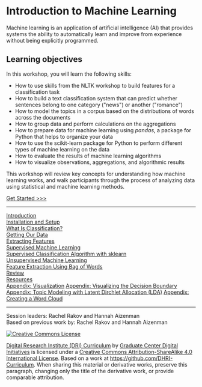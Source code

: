 # Introduction to Machine Learning

Machine learning is an application of artificial intelligence (AI) that provides systems the ability to automatically learn and improve from experience without being explicitly programmed.

## Learning objectives
In this workshop, you will learn the following skills:
- How to use skills from the NLTK workshop to build features for a classification task
- How to build a text classification system that can predict whether sentences belong to one category ("news") or another ("romance")
- How to model the topics in a corpus based on the distributions of words across the documents
- How to group data and perform calculations on the aggregations
- How to prepare data for machine learning using *pandas*, a package for Python that helps to organize your data
- How to use the scikit-learn package for Python to perform different types of machine learning on the data
- How to evaluate the results of machine learning algorithms
- How to visualize observations, aggregations, and algorithmic results


This workshop will review key concepts for understanding how machine learning works, and walk participants through the process of analyzing data using statistical and machine learning methods. 

[Get Started >>>](sections/introduction.md)

-----

[Introduction](sections/introduction.md)  
[Installation and Setup](sections/installation.md)  
[What Is Classification?](sections/classification.md)  
[Getting Our Data](sections/data.md)  
[Extracting Features](sections/features.md)  
[Supervised Machine Learning](sections/supervised.md)  
[Supervised Classification Algorithm with sklearn](sections/supervised_classification.md)  
[Unsupervised Machine Learning](sections/unsupervised.md)  
[Feature Extraction Using Bag of Words](sections/bag_of_words.md)  
[Review](sections/review.md)  
[Resources](sections/resources.md)  
[Appendix: Visualization](sections/visualize.md)
[Appendix: Visualizing the Decision Boundary](sections/decision_boundary.md)  
[Appendix: Topic Modeling with Latent Dirchlet Allocation (LDA)](sections/lda.md)
[Appendix: Creating a Word Cloud](sections/word_cloud.md)


-----

Session leaders: Rachel Rakov and Hannah Aizenman  
Based on previous work by: Rachel Rakov and Hannah Aizenman 

[![Creative Commons License](https://i.creativecommons.org/l/by-sa/4.0/88x31.png)](http://creativecommons.org/licenses/by-sa/4.0/)

[Digital Research Institute (DRI) Curriculum](http://purl.org/dc/terms/) by [Graduate Center Digital Initiatives](https://gcdi.commons.gc.cuny.edu/) is licensed under a [Creative Commons Attribution-ShareAlike 4.0 International License](http://creativecommons.org/licenses/by-sa/4.0/). Based on a work at <https://github.com/DHRI-Curriculum>. When sharing this material or derivative works, preserve this paragraph, changing only the title of the derivative work, or provide comparable attribution.
